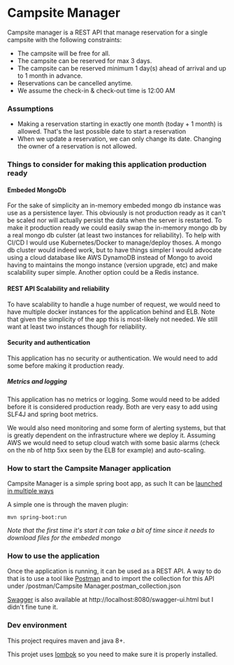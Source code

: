 # Campsite Manager

Campsite manager is a REST API that manage reservation for a single campsite with the following constraints:

* The campsite will be free for all.
* The campsite can be reserved for max 3 days.
* The campsite can be reserved minimum 1 day(s) ahead of arrival and up to 1 month in advance.
* Reservations can be cancelled anytime.
* We assume the check-in & check-out time is 12:00 AM

### Assumptions

* Making a reservation starting in exactly one month (today + 1 month) is allowed. That's the last possible date to start a reservation
* When we update a reservation, we can only change its date. Changing the owner of a reservation is not allowed.
 

### Things to consider for making this application production ready

#### Embeded MongoDb

For the sake of simplicity an in-memory embeded mongo db instance was use as a persistence layer. This obviously is 
not production ready as it can't be scaled nor will actually persist the data when the server is restarted. To make it 
production ready we could easily swap the in-memory mongo db by a real mongo db culster (at least two instances for reliability). 
To help with CI/CD I would use Kubernetes/Docker to manage/deploy thoses. A mongo db cluster would indeed work, but to have things simpler 
I would advocate using a cloud database like AWS DynamoDB instead of Mongo to avoid having to maintains the mongo instance (version upgrade, etc) 
and make scalability super simple. Another option could be a Redis instance.

#### REST API Scalability and reliability

To have scalability to handle a huge number of request, 
we would need to have multiple docker instances for the application behind and ELB. Note that given the simplicity of the app this is most-likely not needed. 
We still want at least two instances though for reliability.
 
#### Security and authentication

This application has no security or authentication. We would need to add some before making it production ready. 

##### Metrics and logging

This application has no metrics or logging. Some would need to be added before it is considered production ready. Both are
very easy to add using SLF4J and spring boot metrics. 

We would also need monitoring and some form of alerting systems, but that is greatly dependent on the infrastructure where we
deploy it. Assuming AWS we would need to setup cloud watch with some basic alarms (check on the nb of http 5xx seen by the ELB for example)
and auto-scaling.

### How to start the Campsite Manager application
Campsite Manager is a simple spring boot app, as such It can be [launched in multiple ways](https://docs.spring.io/spring-boot/docs/current/reference/html/using-boot-running-your-application.html)

A simple one is through the maven plugin:

```
mvn spring-boot:run
```

*Note that the first time it's start it can take a bit of time since it needs to download files for the embeded mongo*

### How to use the application

Once the application is running, it can be used as a REST API. A way to do that is to use a tool like [Postman](https://www.getpostman.com/) and to import the collection for this API under /postman/Campsite Manager.postman_collection.json

[Swagger](https://swagger.io/) is also available at http://localhost:8080/swagger-ui.html but I didn't fine tune it.


### Dev environment

This project requires maven and java 8+.

This projet uses [lombok](https://projectlombok.org/) so you need to make sure it is properly installed.
